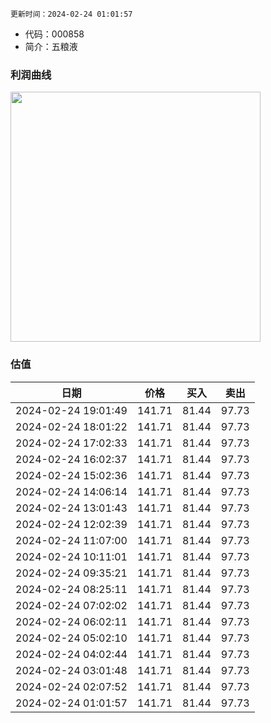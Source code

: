 
`更新时间：2024-02-24 01:01:57`

* 代码：000858
* 简介：五粮液

### 利润曲线

<img src="https://quickchart.io/chart?c=%7B%22type%22:%20%22line%22%2C%20%22data%22:%20%7B%22labels%22:%20%5B%2721%27%2C%20%2722%27%2C%20%2723%27%5D%2C%20%22datasets%22:%20%5B%7B%22label%22:%20%22%E5%BD%92%E6%AF%8D%E5%87%80%E5%88%A9%E6%B6%A6%22%2C%20%22data%22:%20%5B199.55%2C%20233.77%2C%20266.91%5D%7D%5D%7D%7D" style="width: 400px; height: auto;">

### 估值

|    日期    |    价格    |    买入    |    卖出    |    
|:------------:|:------------:|:------------:|:------------:|
|2024-02-24 19:01:49|141.71|81.44|97.73|
|2024-02-24 18:01:22|141.71|81.44|97.73|
|2024-02-24 17:02:33|141.71|81.44|97.73|
|2024-02-24 16:02:37|141.71|81.44|97.73|
|2024-02-24 15:02:36|141.71|81.44|97.73|
|2024-02-24 14:06:14|141.71|81.44|97.73|
|2024-02-24 13:01:43|141.71|81.44|97.73|
|2024-02-24 12:02:39|141.71|81.44|97.73|
|2024-02-24 11:07:00|141.71|81.44|97.73|
|2024-02-24 10:11:01|141.71|81.44|97.73|
|2024-02-24 09:35:21|141.71|81.44|97.73|
|2024-02-24 08:25:11|141.71|81.44|97.73|
|2024-02-24 07:02:02|141.71|81.44|97.73|
|2024-02-24 06:02:11|141.71|81.44|97.73|
|2024-02-24 05:02:10|141.71|81.44|97.73|
|2024-02-24 04:02:44|141.71|81.44|97.73|
|2024-02-24 03:01:48|141.71|81.44|97.73|
|2024-02-24 02:07:52|141.71|81.44|97.73|
|2024-02-24 01:01:57|141.71|81.44|97.73|